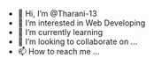 - 👋 Hi, I’m @Tharani-13
- 👀 I’m interested in Web Developing
- 🌱 I’m currently learning 
- 💞️ I’m looking to collaborate on ...
- 📫 How to reach me ...

<!---
Tharani-13/Tharani-13 is a ✨ special ✨ repository because its `README.md` (this file) appears on your GitHub profile.
You can click the Preview link to take a look at your changes.
--->
